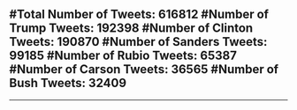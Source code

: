 #Total Number of Tweets: 616812 
#Number of Trump Tweets: 192398
#Number of Clinton Tweets: 190870
#Number of Sanders Tweets: 99185
#Number of Rubio Tweets: 65387
#Number of Carson Tweets: 36565
#Number of Bush Tweets: 32409
---
---
